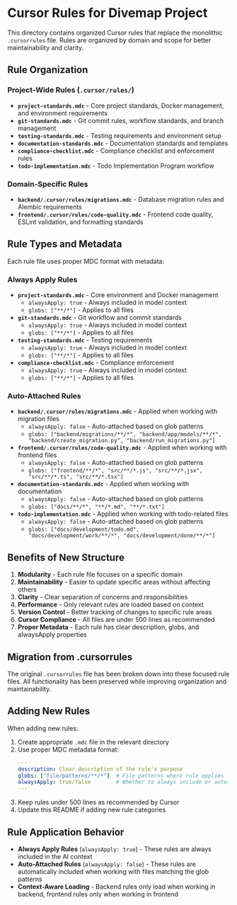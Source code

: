 # Cursor Rules for Divemap Project

This directory contains organized Cursor rules that replace the monolithic `.cursorrules` file. Rules are organized by domain and scope for better maintainability and clarity.

## Rule Organization

### Project-Wide Rules (`.cursor/rules/`)
- **`project-standards.mdc`** - Core project standards, Docker management, and environment requirements
- **`git-standards.mdc`** - Git commit rules, workflow standards, and branch management
- **`testing-standards.mdc`** - Testing requirements and environment setup
- **`documentation-standards.mdc`** - Documentation standards and templates
- **`compliance-checklist.mdc`** - Compliance checklist and enforcement rules
- **`todo-implementation.mdc`** - Todo Implementation Program workflow

### Domain-Specific Rules
- **`backend/.cursor/rules/migrations.mdc`** - Database migration rules and Alembic requirements
- **`frontend/.cursor/rules/code-quality.mdc`** - Frontend code quality, ESLint validation, and formatting standards

## Rule Types and Metadata

Each rule file uses proper MDC format with metadata:

### Always Apply Rules
- **`project-standards.mdc`** - Core environment and Docker management
  - `alwaysApply: true` - Always included in model context
  - `globs: ["**/*"]` - Applies to all files
- **`git-standards.mdc`** - Git workflow and commit standards
  - `alwaysApply: true` - Always included in model context
  - `globs: ["**/*"]` - Applies to all files
- **`testing-standards.mdc`** - Testing requirements
  - `alwaysApply: true` - Always included in model context
  - `globs: ["**/*"]` - Applies to all files
- **`compliance-checklist.mdc`** - Compliance enforcement
  - `alwaysApply: true` - Always included in model context
  - `globs: ["**/*"]` - Applies to all files

### Auto-Attached Rules
- **`backend/.cursor/rules/migrations.mdc`** - Applied when working with migration files
  - `alwaysApply: false` - Auto-attached based on glob patterns
  - `globs: ["backend/migrations/**/*", "backend/app/models/**/*", "backend/create_migration.py", "backend/run_migrations.py"]`
- **`frontend/.cursor/rules/code-quality.mdc`** - Applied when working with frontend files
  - `alwaysApply: false` - Auto-attached based on glob patterns
  - `globs: ["frontend/**/*", "src/**/*.js", "src/**/*.jsx", "src/**/*.ts", "src/**/*.tsx"]`
- **`documentation-standards.mdc`** - Applied when working with documentation
  - `alwaysApply: false` - Auto-attached based on glob patterns
  - `globs: ["docs/**/*", "**/*.md", "**/*.txt"]`
- **`todo-implementation.mdc`** - Applied when working with todo-related files
  - `alwaysApply: false` - Auto-attached based on glob patterns
  - `globs: ["docs/development/todo.md", "docs/development/work/**/*", "docs/development/done/**/*"]`

## Benefits of New Structure

1. **Modularity** - Each rule file focuses on a specific domain
2. **Maintainability** - Easier to update specific areas without affecting others
3. **Clarity** - Clear separation of concerns and responsibilities
4. **Performance** - Only relevant rules are loaded based on context
5. **Version Control** - Better tracking of changes to specific rule areas
6. **Cursor Compliance** - All files are under 500 lines as recommended
7. **Proper Metadata** - Each rule has clear description, globs, and alwaysApply properties

## Migration from .cursorrules

The original `.cursorrules` file has been broken down into these focused rule files. All functionality has been preserved while improving organization and maintainability.

## Adding New Rules

When adding new rules:
1. Create appropriate `.mdc` file in the relevant directory
2. Use proper MDC metadata format:
   ```yaml
   ---
   description: Clear description of the rule's purpose
   globs: ["file/patterns/**/*"]  # File patterns where rule applies
   alwaysApply: true/false        # Whether to always include or auto-attach
   ---
   ```
3. Keep rules under 500 lines as recommended by Cursor
4. Update this README if adding new rule categories

## Rule Application Behavior

- **Always Apply Rules** (`alwaysApply: true`) - These rules are always included in the AI context
- **Auto-Attached Rules** (`alwaysApply: false`) - These rules are automatically included when working with files matching the glob patterns
- **Context-Aware Loading** - Backend rules only load when working in backend, frontend rules only when working in frontend
